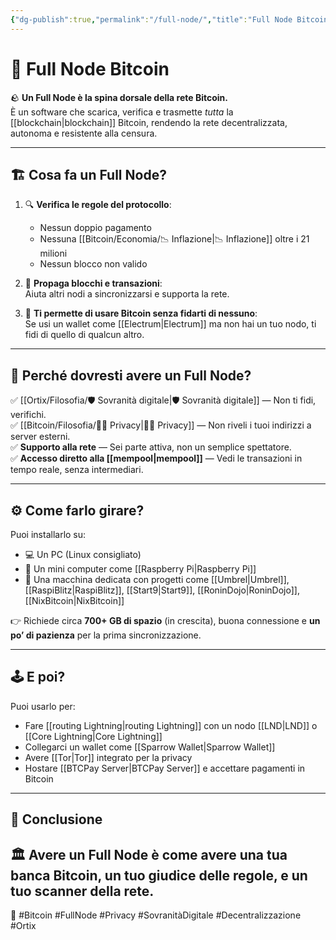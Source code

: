 ```yaml
---
{"dg-publish":true,"permalink":"/full-node/","title":"Full Node Bitcoin","tags":["bitcoin","full-node","sovranità-digitale","privacy","decentralizzazione"]}
---
```



# 🧠 Full Node Bitcoin

🪨 **Un Full Node è la spina dorsale della rete Bitcoin.**  
È un software che scarica, verifica e trasmette *tutta* la [[blockchain\|blockchain]] Bitcoin, rendendo la rete decentralizzata, autonoma e resistente alla censura.

---

## 🏗️ Cosa fa un Full Node?

1. 🔍 **Verifica le regole del protocollo**:  
   - Nessun doppio pagamento  
   - Nessuna [[Bitcoin/Economia/📉 Inflazione\|📉 Inflazione]] oltre i 21 milioni  
   - Nessun blocco non valido

2. 📡 **Propaga blocchi e transazioni**:  
   Aiuta altri nodi a sincronizzarsi e supporta la rete.

3. 🔐 **Ti permette di usare Bitcoin senza fidarti di nessuno**:  
   Se usi un wallet come [[Electrum\|Electrum]] ma non hai un tuo nodo, ti fidi di quello di qualcun altro.

---

## 🚪 Perché dovresti avere un Full Node?

✅ [[Ortix/Filosofia/🛡️ Sovranità digitale\|🛡️ Sovranità digitale]] — Non ti fidi, verifichi.  
✅ [[Bitcoin/Filosofia/🕵️‍♂️ Privacy\|🕵️‍♂️ Privacy]] — Non riveli i tuoi indirizzi a server esterni.  
✅ **Supporto alla rete** — Sei parte attiva, non un semplice spettatore.  
✅ **Accesso diretto alla [[mempool\|mempool]]** — Vedi le transazioni in tempo reale, senza intermediari.

---

## ⚙️ Come farlo girare?

Puoi installarlo su:
- 💻 Un PC (Linux consigliato)  
- 🧱 Un mini computer come [[Raspberry Pi\|Raspberry Pi]]  
- 🧰 Una macchina dedicata con progetti come [[Umbrel\|Umbrel]], [[RaspiBlitz\|RaspiBlitz]], [[Start9\|Start9]], [[RoninDojo\|RoninDojo]], [[NixBitcoin\|NixBitcoin]]

👉 Richiede circa **700+ GB di spazio** (in crescita), buona connessione e **un po’ di pazienza** per la prima sincronizzazione.

---

## 🕹️ E poi?

Puoi usarlo per:
- Fare [[routing Lightning\|routing Lightning]] con un nodo [[LND\|LND]] o [[Core Lightning\|Core Lightning]]  
- Collegarci un wallet come [[Sparrow Wallet\|Sparrow Wallet]]  
- Avere [[Tor\|Tor]] integrato per la privacy  
- Hostare [[BTCPay Server\|BTCPay Server]] e accettare pagamenti in Bitcoin

---

## 📣 Conclusione

🏛️ Avere un Full Node è come **avere una tua banca Bitcoin**, un tuo giudice delle regole, e un tuo scanner della rete.  
---

🔗 #Bitcoin #FullNode #Privacy #SovranitàDigitale #Decentralizzazione #Ortix